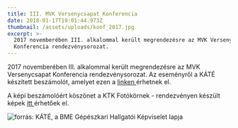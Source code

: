 ```yaml
---
title: III. MVK Versenycsapat Konferencia
date: 2018-01-17T19:01:44.973Z
thumbnail: /assets/uploads/konf_2017.jpg
excerpt: >-
  2017 novemberében III. alkalommal került megrendezésre az MVK Versenycsapat
  Konferencia rendezvénysorozat.
---
```

2017 novemberében III. alkalommal került megrendezésre az MVK Versenycsapat Konferencia rendezvénysorozat. Az eseményről a KÁTÉ készített beszámolót, amelyet ezen a [linken ](http://www.kate.hu/2017/11/iii-mvk-versenycsapat-konferencia/)érhetnek el.

A képi beszámolóért köszönet a KTK Fotókörnek - rendezvényen készült képek [itt ](https://photos.google.com/share/AF1QipMTmmzyMyptXQjMkSM0J6kuJQnK5LMuk1y_FISoIxqcn2NhdF_gfILxJj3nMHOQPw?key=WlZiSUdXMlVVZ0FKMTQzVVNLSFVVdUZ3LTFCVldB)érhetőek el.

![forrás: KÁTÉ, a BME Gépészkari Hallgatói Képviselet lapja](/assets/uploads/mvkleadr-768x576.jpg)
